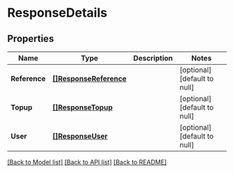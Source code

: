 # ResponseDetails

## Properties
Name | Type | Description | Notes
------------ | ------------- | ------------- | -------------
**Reference** | [**[]ResponseReference**](response_reference.md) |  | [optional] [default to null]
**Topup** | [**[]ResponseTopup**](response_topup.md) |  | [optional] [default to null]
**User** | [**[]ResponseUser**](response_user.md) |  | [optional] [default to null]

[[Back to Model list]](../README.md#documentation-for-models) [[Back to API list]](../README.md#documentation-for-api-endpoints) [[Back to README]](../README.md)

